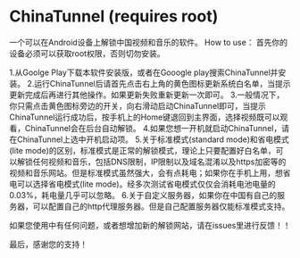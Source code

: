 # ChinaTunnel (requires root)
一个可以在Android设备上解锁中国视频和音乐的软件。
How to use：
首先你的设备必须可以获取root权限，否则切勿安装。

1.从Goolge Play下载本软件安装版，或者在Gooogle play搜索ChinaTunnel并安装。
2.运行ChinaTunnel后请首先点击右上角的黄色图标更新系统白名单，当提示更新完成后再进行其他操作。如果更新失败重新更新一次即可。
3.一般情况下，你只需点击黄色图标旁边的开关，向右滑动启动ChinaTunnel即可，当提示ChinaTunnel运行成功后，按手机上的Home键退回到主界面，选择视频既可以观看，ChinaTunnel会在后台自动解锁。
4.如果您想一开机就启动ChinaTunnel，请在ChinaTunnel上选中开机启动项。
5.关于标准模式(standard mode)和省电模式(lite mode)的区别，标准模式是正常的解锁模式，理论上只要配置好白名单，可以解锁任何视频和音乐，包括DNS限制，IP限制以及域名混淆以及https加密等的视频和音乐网站。但是标准模式虽然强大，会有点耗电；如果你在手机上用，想省电可以选择省电模式(lite mode)。经多次测试省电模式仅仅会消耗电池电量的0.03%，耗电量几乎可以忽略。
6.关于自定义服务器，如果你在中国有自己的服务器，可以配置自己的http代理服务器。但是自己配置服务器仅能标准模式支持。

如果您使用中有任何问题，或者想增加新的解锁网站，请在issues里进行反馈！！

最后，感谢您的支持！
